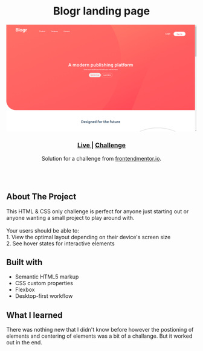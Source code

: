 <h1 align="center">Blogr landing page</h1>

![Design preview for the Blogr landing page coding challenge](./images/project-preview.png)

<div align="center">
  <h3>
    <a href="https://gh0stfreak.github.io/Blogr-landing-page-main/" color="white" target="_blank">
      Live
    </a>
  <span> | 
    </span>    <a href="https://www.frontendmentor.io/challenges/blogr-landing-page-EX2RLAApP" target="_blank">
      Challenge
    </a>
  </h3>
</div>
<div align="center">
   Solution for a challenge from  <a href="https://www.frontendmentor.io/" target="_blank">frontendmentor.io</a>.
</div>
<br>
<br>
<br>

## About The Project

<p>This HTML & CSS only challenge is perfect for anyone just starting out or anyone wanting a small project to play around with.
<br><br>Your users should be able to:
<br>1. View the optimal layout depending on their device's screen size
<br>2. See hover states for interactive elements</p>

## Built with

- Semantic HTML5 markup
- CSS custom properties
- Flexbox
- Desktop-first workflow

## What I learned

There was nothing new that I didn't know before however the postioning of elements and centering of elements was a bit of a challange. But it worked out in the end.
